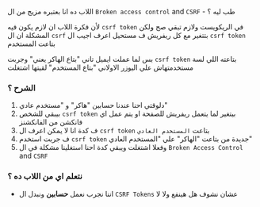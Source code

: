 
اللاب ده انا بعتبره مزيج من ال `Broken access control` and `CSRF` - طب ليه ؟

لأن فكرة اللاب ان لازم يكون فيه `csrf token` في الريكويست ولازم تبقي صح ولكن المشكلة ان ال `csrf` بتتغير مع كل ريفريش ف مستحيل اعرف اجيب ال `csrf token` بتاعت المستخدم

بس لما عملت ايميل تاني "بتاع الهاكر يعني" وجربت `csrf token` بتاعته اللي لسة مستخدمتهاش علي اليوزر الاولاني "بتاع المستخدم" لقيتها اشتغلت

### الشرح ؟

1) دلوقتي احنا عندنا حسابين "هاكر" و "مستخدم عادي"
2) بيبقي للشخص `csrf token` بيتغير لما يتعمل ريفريش للصفحة او يتم عمل اي فانكشن من الفانكشنز
3) ف كدة انا لا يمكن اعرف ال `csrf token` بتاعت `المستخدم العادي`
4) ف جربت استخدم `csrf token` جديدة من بتاعت "الهاكر" علي "المستخدم العادي"
5) وفعلا اشتغلت ويبقي كدة احنا استغلينا مشكلة في ال `Broken Access Control` and `CSRF` 

### نتعلم اي من اللاب ده ؟

* اننا نجرب نعمل **حسابين** ونبدل ال `CSRF Tokens` عشان نشوف هل هينفع ولا لا